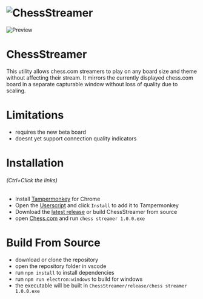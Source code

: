 # ![ChessStreamer](https://raw.github.com/SmallFont/ChessStreamer/master/doc/logo.png)
![Preview](https://raw.github.com/SmallFont/ChessStreamer/master/doc/preview.gif)

# ChessStreamer
This utility allows chess.com streamers to play on any board size and theme without affecting their stream.
It mirrors the currently displayed chess.com board in a separate capturable window without loss of quality due to scaling.

# Limitations
- requires the new beta board
- doesnt yet support connection quality indicators

# Installation 
###### (Ctrl+Click the links)
- Install [Tampermonkey](https://chrome.google.com/webstore/detail/tampermonkey/dhdgffkkebhmkfjojejmpbldmpobfkfo?hl=en) for Chrome 
- Open the [Userscript](https://github.com/SmallFont/ChessStreamer/raw/master/chessStreamer.user.js) and click `Install` to add it to Tampermonkey
- Download the [latest release](https://github.com/SmallFont/ChessStreamer/releases/download/v1.0.0/chess.streamer.1.0.0.exe) or build ChessStreamer from source
- open [Chess.com](https://chess.com/live) and run `chess streamer 1.0.0.exe` 

# Build From Source
- download or clone the repository
- open the repository folder in vscode 
- run `npm install` to install dependencies
- run `npm run electron:windows` to build for windows 
- the executable will be built in `ChessStreamer/release/chess streamer 1.0.0.exe`
